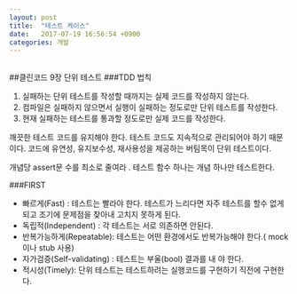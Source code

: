 ```yaml
---
layout: post
title:  "테스트 케이스"
date:   2017-07-19 16:56:54 +0900
categories: 개발
---
```

##

##클린코드 9장 단위 테스트
###TDD 법칙
1. 실패하는 단위 테스트를 작성할 때까지는 실제 코드를 작성하지 않는다.
2. 컴파일은 실패하지 않으면서 실행이 실패하는 정도로만 단위 테스트를 작성한다.
3. 현재 실패하는 테스트를 통과할 정도로만 실제 코드를 작성한다.

깨끗한 테스트 코드를 유지해야 한다. 테스트 코드도 지속적으로 관리되어야 하기 때문이다.
코드에 유연성, 유지보수성, 재사용성을 제공하는 버팀목이 단위 테스트이다.

개념당 assert문 수를 최소로 줄여라 .
테스트 함수 하나는 개념 하나만 테스트한다.

###FIRST
- 빠르게(Fast) : 테스트는 빨라야 한다. 테스트가 느리다면 자주 테스트를 할수 없게 되고 조기에 문제점을 찾아내 고치지 못하게 된다.
- 독립적(Independent) : 각 테스트는 서로 의존하면 안된다.
- 반복가능하게(Repeatable): 테스트는 어떤 환경에서도 반복가능해야 한다.( mock 이나 stub 사용)
- 자가검증(Self-validating) : 테스트는 부울(bool) 결과를 내 야 한다.
- 적시성(Timely): 단위 테스트는 테스트하려는 실행코드를 구현하기 직전에 구현한다.
